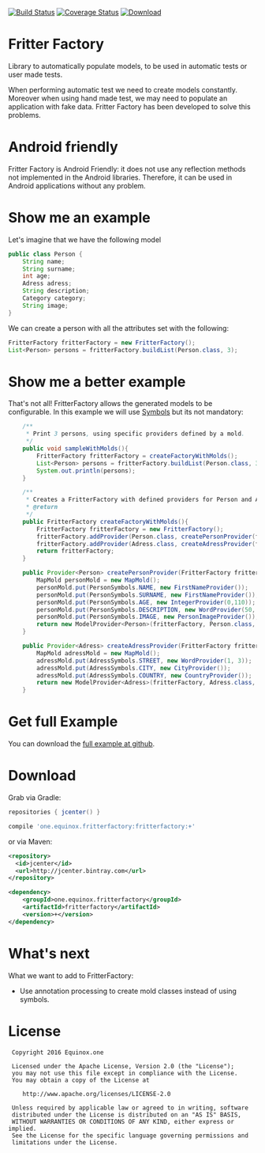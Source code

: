 [![Build Status](https://travis-ci.org/equinox-one/fritterfactory.svg?branch=master)](https://travis-ci.org/equinox-one/fritterfactory)
[![Coverage Status](https://coveralls.io/repos/equinox-one/fritterfactory/badge.svg?branch=master&service=github)](https://coveralls.io/github/equinox-one/fritterfactory?branch=master)
[![Download](https://api.bintray.com/packages/equinox-one/maven/fritterfactory/images/download.svg) ](https://bintray.com/equinox-one/maven/fritterfactory/_latestVersion)

# Fritter Factory
Library to automatically populate models, to be used in automatic tests or user made tests.

When performing automatic test we need to create models constantly.
Moreover when using hand made test, we may need to populate an application with fake data.
Fritter Factory has been developed to solve this problems.

# Android friendly
Fritter Factory is Android Friendly: it does not use any reflection methods not implemented in the Android libraries. Therefore, it can be used in Android applications without any problem.

# Show me an example
Let's imagine that we have the following model

```java
public class Person {
    String name;
    String surname;
    int age;
    Adress adress;
    String description;
    Category category;
    String image;
}
```

We can create a person with all the attributes set with the following:

```java
FritterFactory fritterFactory = new FritterFactory();
List<Person> persons = fritterFactory.buildList(Person.class, 3);
```


# Show me a better example

That's not all! FritterFactory allows the generated models to be configurable. In this example we will use [Symbols] but its not mandatory:

```java
    /**
     * Print 3 persons, using specific providers defined by a mold.
     */
    public void sampleWithMolds(){
        FritterFactory fritterFactory = createFactoryWithMolds();
        List<Person> persons = fritterFactory.buildList(Person.class, 3);
        System.out.println(persons);
    }

    /**
     * Creates a FritterFactory with defined providers for Person and Adress.
     * @return
     */
    public FritterFactory createFactoryWithMolds(){
        FritterFactory fritterFactory = new FritterFactory();
        fritterFactory.addProvider(Person.class, createPersonProvider(fritterFactory));
        fritterFactory.addProvider(Adress.class, createAdressProvider(fritterFactory));
        return fritterFactory;
    }

    public Provider<Person> createPersonProvider(FritterFactory fritterFactory){
        MapMold personMold = new MapMold();
        personMold.put(PersonSymbols.NAME, new FirstNameProvider());
        personMold.put(PersonSymbols.SURNAME, new FirstNameProvider());
        personMold.put(PersonSymbols.AGE, new IntegerProvider(0,110));
        personMold.put(PersonSymbols.DESCRIPTION, new WordProvider(50, 100));
        personMold.put(PersonSymbols.IMAGE, new PersonImageProvider());
        return new ModelProvider<Person>(fritterFactory, Person.class, personMold);
    }

    public Provider<Adress> createAdressProvider(FritterFactory fritterFactory){
        MapMold adressMold = new MapMold();
        adressMold.put(AdressSymbols.STREET, new WordProvider(1, 3));
        adressMold.put(AdressSymbols.CITY, new CityProvider());
        adressMold.put(AdressSymbols.COUNTRY, new CountryProvider());
        return new ModelProvider<Adress>(fritterFactory, Adress.class, adressMold);
    }
```

# Get full Example
You can download the [full example at github].

# Download

Grab via Gradle:
```groovy
repositories { jcenter() }

compile 'one.equinox.fritterfactory:fritterfactory:+'
```
or via Maven:
```xml
<repository>
  <id>jcenter</id>
  <url>http://jcenter.bintray.com</url>
</repository>

<dependency>
    <groupId>one.equinox.fritterfactory</groupId>
    <artifactId>fritterfactory</artifactId>
    <version>+</version>
</dependency>
```

# What's next
What we want to add to FritterFactory:

 - Use annotation processing to create mold classes instead of using symbols.

License
=======

     Copyright 2016 Equinox.one

     Licensed under the Apache License, Version 2.0 (the "License");
     you may not use this file except in compliance with the License.
     You may obtain a copy of the License at

        http://www.apache.org/licenses/LICENSE-2.0

     Unless required by applicable law or agreed to in writing, software
     distributed under the License is distributed on an "AS IS" BASIS,
     WITHOUT WARRANTIES OR CONDITIONS OF ANY KIND, either express or implied.
     See the License for the specific language governing permissions and
     limitations under the License.



[Symbols]: https://github.com/equinox-one/symbols
[full example at github]: https://github.com/equinox-one/fritterfactory-example
